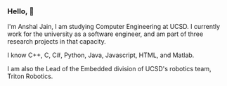 ### Hello, 👋

<!--
**pknessness/pknessness** is a ✨ _special_ ✨ repository because its `README.md` (this file) appears on your GitHub profile.

Here are some ideas to get you started:

- 🔭 I’m currently working on ...
- 🌱 I’m currently learning ...
- 👯 I’m looking to collaborate on ...
- 🤔 I’m looking for help with ...
- 💬 Ask me about ...
- 📫 How to reach me: ...
- 😄 Pronouns: ...
- ⚡ Fun fact: ...
-->
I'm Anshal Jain, I am studying Computer Engineering at UCSD. 
I currently work for the university as a software engineer, and am part of three research projects in that capacity.

I know C++, C, C#, Python, Java, Javascript, HTML, and Matlab.

I am also the Lead of the Embedded division of UCSD's robotics team, Triton Robotics.
